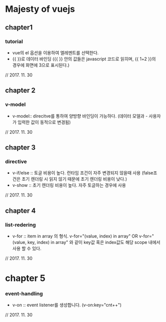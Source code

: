 # Majesty of vuejs

## chapter1

### tutorial
- vue의 el 옵션을 이용하여 엘레멘트를 선택한다.
- {{ }}로 데이터 바인딩 ({{ }} 안의 값들은 javascript 코드로 읽히며, {{ 1+2 }}의 경우에 화면에 3으로 표시된다.)

// 2017. 11. 30

## chapter 2

### v-model
- v-model:: direcitve를 통하여 양방향 바인딩이 가능하다. (데이터 모델과 - 사용자가 입력한 값이 동적으로 변경됨)

// 2017. 11. 30

## chapter 3

### directive
- v-if/else :: 토글 비용이 높다. 런타임 조건이 자주 변경되지 않을때 사용 (false조건은 초기 렌더링 시 읽지 않기 때문에 초기 렌더링 비용이 낮다.)
- v-show :: 초기 렌더링 비용이 높다. 자주 토글하는 경우에 사용

// 2017. 11. 30

## chapter 4

### list-redering

- v-for :: item in array 의 형식. v-for="(value, index) in array" OR v-for="(value, key, index) in array" 와 같이 key값 혹은 index값도 해당 scope 내에서 사용 할 수 있다.

// 2017. 11. 30

# chapter 5

### event-handling

- v-on :: event listener를 생성합니다. (v-on:key="cnt++")


// 2017. 11. 30
